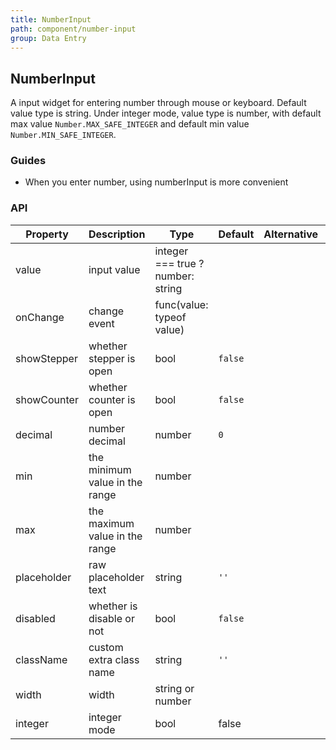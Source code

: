```yaml
---
title: NumberInput
path: component/number-input
group: Data Entry
---
```


## NumberInput

A input widget for entering number through mouse or keyboard.
Default value type is string. Under integer mode, value type is number, with default max value `Number.MAX_SAFE_INTEGER` and default min value `Number.MIN_SAFE_INTEGER`.

### Guides

- When you enter number, using numberInput is more convenient

### API

| Property    | Description                    | Type                              | Default | Alternative | Required |
| ----------- | ------------------------------ | --------------------------------- | ------- | ----------- | -------- |
| value       | input value                    | integer === true ? number: string |         |             | No       |
| onChange    | change event                   | func(value: typeof value)         |         |             | No       |
| showStepper | whether stepper is open        | bool                              | `false` |             | No       |
| showCounter | whether counter is open        | bool                              | `false` |             | No       |
| decimal     | number decimal                 | number                            | `0`     |             | No       |
| min         | the minimum value in the range | number                            |         |             | No       |
| max         | the maximum value in the range | number                            |         |             | No       |
| placeholder | raw placeholder text           | string                            | `''`    |             | No       |
| disabled    | whether is disable or not      | bool                              | `false` |             | No       |
| className   | custom extra class name        | string                            | `''`    |             | No       |
| width       | width                          | string or number                  |         |             | No       |
| integer     | integer mode                   | bool                              | false   |             | No       |

<style>
.zent-number-input {
  width: 200px;
  margin-bottom: 20px;
}
</style>
